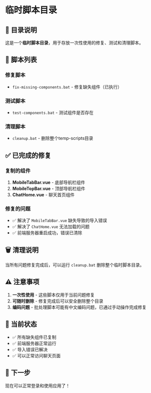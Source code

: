 # 临时脚本目录

## 📁 目录说明

这是一个**临时脚本目录**，用于存放一次性使用的修复、测试和清理脚本。

## 📝 脚本列表

### 修复脚本
- `fix-missing-components.bat` - 修复缺失组件（已执行）

### 测试脚本  
- `test-components.bat` - 测试组件是否存在

### 清理脚本
- `cleanup.bat` - 删除整个temp-scripts目录

## ✅ 已完成的修复

### 复制的组件
1. **MobileTabBar.vue** - 底部导航栏组件
2. **MobileTopBar.vue** - 顶部导航栏组件  
3. **ChatHome.vue** - 聊天首页组件

### 修复的问题
- ✅ 解决了 `MobileTabBar.vue` 缺失导致的导入错误
- ✅ 解决了 `ChatHome.vue` 无法加载的问题
- ✅ 前端服务器重启成功，错误已清除

## 🗑️ 清理说明

当所有问题修复完成后，可以运行 `cleanup.bat` 删除整个临时脚本目录。

## ⚠️ 注意事项

1. **一次性使用** - 这些脚本仅用于当前问题修复
2. **可随时删除** - 修复完成后可以安全删除整个目录
3. **编码问题** - 批处理脚本可能有中文编码问题，已通过手动操作完成修复

## 🎯 当前状态

- ✅ 所有缺失组件已复制
- ✅ 前端服务器正常运行
- ✅ 导入错误已解决
- ✅ 可以正常访问聊天页面

## 🚀 下一步

现在可以正常登录和使用应用了！
